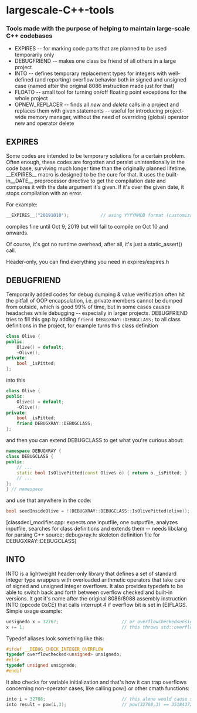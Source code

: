 # largescale-C++\-tools
### Tools made with the purpose of helping to maintain large-scale C++ codebases
- EXPIRES -- for marking code parts that are planned to be used temporarily only
- DEBUGFRIEND -- makes one class be friend of all others in a large project
- INTO -- defines temporary replacement types for integers with  well-defined (and reporting) overflow behavior both in signed and unsigned case (named after the original  8086 instruction made just for that)
- FLOATO -- small tool for turning on/off floating point exceptions for the whole project
- OPNEW_REPLACER -- finds all _new_ and _delete_ calls in a project and replaces them with given statements -- useful for introducing project-wide memory manager, without the need of overriding (global) operator new and operator delete

## EXPIRES
Some codes are intended to be temporary solutions for a certain problem. Often enough, these codes are forgotten and persist unintentionally in the code base, surviving much longer time than the originally planned lifetime. \_\_EXPIRES__ macro is designed to be the cure for that. It uses the built-in\_\_DATE__ preprocessor directive to get the compilation date and compares it with the date argument it's given. If it's over the given date, it stops compilation with an error.

For example:
```c++
__EXPIRES__("20191010");			// using YYYYMMDD format (customizable)
```
compiles fine until Oct 9, 2019 but will fail to compile on Oct 10 and onwards. 

Of course, it's got no runtime overhead, after all, it's just a static_assert() call.

Header-only, you can find everything you need in expires/expires.h

## DEBUGFRIEND
Temporarily added codes for debug dumping & value verification often hit the pitfall of OOP encapsulation, i.e. private members cannot be dumped from outside, which is good 99% of time, but in some cases causes headaches while debugging -- especially in larger projects. DEBUGFRIEND tries to fill this gap by adding `friend DEBUGXRAY::DEBUGCLASS;` to all class definitions in the project, for example turns this class definition
```c++
class Olive {
public:
	Olive() = default;
    ~Olive();
private:
	bool _isPitted;
};
```
into this
```c++
class Olive {
public:
	Olive() = default;
    ~Olive();
private:
	bool _isPitted;
    friend DEBUGXRAY::DEBUGCLASS;
};
```
and then you can extend DEBUGCLASS to get what you're curious about:
```c++
namespace DEBUGXRAY {
class DEBUGCLASS {
public:
	// ...
    static bool IsOlivePitted(const Olive& o) { return o._isPitted; }
    // ...
};
} // namespace
```
and use that anywhere in the code:
```c++
bool seedInsideOlive = !(DEBUGXRAY::DEBUGCLASS::IsOlivePitted(olive));
```

[classdecl_modifier.cpp: expects one inputfile, one outputfile, analyzes inputfile, searches for class definitions and extends them -- needs libclang for parsing C++ source; debugxray.h: skeleton definition file for DEBUGXRAY::DEBUGCLASS]

## INTO
INTO is a lightweight header-only library that defines a set of standard integer type wrappers with overloaded arithmetic operators that take care of signed and unsigned integer overflows. It also provides typedefs to be able to switch back and forth between overflow checked and built-in versions. 
It got it's name after the original 8086/8088 assembly instruction INTO (opcode 0xCE) that calls interrupt 4 if overflow bit is set in [E]FLAGS. 
Simple usage example:
```c++
unsignedo x = 32767;						// or overflowchecked<unsigned> x, if __DEBUG_CHECK_INTEGER_OVERFLOW_ALIAS is OFF
x += 1;										// this throws std::overflow_error depending on whether __DEBUG_CHECK_INTEGER_OVERFLOW is ON or OFF
```
Typedef aliases look something like this:
```c++
#ifdef __DEBUG_CHECK_INTEGER_OVERFLOW
typedef overflowchecked<unsigned> unsignedo;
#else
typedef unsigned unsignedo;
#endif
```
It also checks for variable initialization and that's how it can trap overflows concerning non-operator cases, like calling pow() or other cmath functions:
```c++
into i = 32768;								// this alone would cause std::overflow_error if it was shorto, rather then into
into result = pow(i,3);						// pow(32768,3) == 35184372088832 > 2147483648, this will be and std::overflow_error
```
